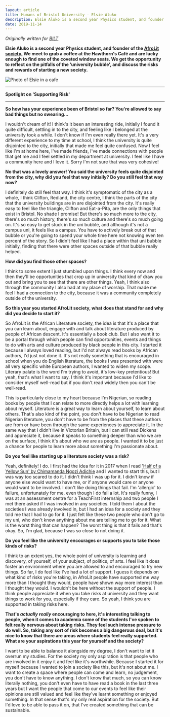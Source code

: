 ```yaml
---
layout: article
title: Humans of Bristol University - Elsie Aluko
description: Elsie Aluko is a second year Physics student, and founder of the AfroLit society. We meet to grab a coffee at the Hawthorn's Café and are lucky enough to find one of the coveted window seats. We get the opportunity to reflect on the pitfalls of the 'university bubble', and discuss the risks and rewards of starting a new society.
date: 2019-11-14
---
```


_Originally written for [BILT](https://bilt.online/humans-of-bristol-elsie-aluko/)_

**Elsie Aluko is a second year Physics student, and founder of the <a href="https://www.facebook.com/afrolitsoc/">AfroLit society.</a> We meet to grab a coffee at the Hawthorn's Café and are lucky enough to find one of the coveted window seats. We get the opportunity to reflect on the pitfalls of the 'university bubble', and discuss the risks and rewards of starting a new society.**

<img alt="Photo of Elsie in a cafe" src="https://i0.wp.com/bilt.online/wp-content/uploads/2019/11/Elsie.jpg">

---

**Spotlight on 'Supporting Risk'**

---

**So how has your experience been of Bristol so far? You're allowed to say bad things but no swearing…**

I wouldn't dream of it! I think's it been an interesting ride, initially I found it quite difficult, settling in to the city, and feeling like I belonged at the university took a while. I don't know if I'm even really there yet. It's a very different experience to my time at school, I think the university is quite disjointed to the city, initially that made me feel quite confused. Now I feel like I'm at home here, I've made friends, I've made connections with people that get me and I feel settled in my department at university. I feel like I have a community here and I love it. Sorry I'm not sure that was very cohesive!

**No that was a lovely answer! You said the university feels quite disjointed from the city, why did you feel that way initially? Do you still feel that way now?**

I definitely do still feel that way. I think it's symptomatic of the city as a whole, I think Clifton, Redland, the city centre, I think the parts of the city that the university buildings are in are disjointed from the city. It's really easy to feel like the triangle, Clifton and Eat-a-Pita, are the only things that exist in Bristol. No shade I promise! But there's so much more to the city, there's so much history, there's so much culture and there's so much going on. It's so easy to get stuck in the uni bubble, and although it's not a campus uni, it feels like a campus. You have to actively break out of that bubble or you're going to spend your whole time here not knowing even ten percent of the story. So I didn't feel like I had a place within that uni bubble initially, finding that there were other spaces outside of that bubble really helped.

**How did you find those other spaces?**

I think to some extent I just stumbled upon things. I think every now and then they'll be opportunities that crop up in university that kind of draw you out and bring you to see that there are other things. Yeah, I think also through the community I also had at my place of worship. That made me feel I had a connection to the city, because it was a community completely outside of the university.

**So this year you started AfroLit society, what does that stand for and why did you decide to start it?**

So AfroLit is the African Literature society, the idea is that it's a place that you can learn about, engage with and talk about literature produced by people of African descent. It's essentially a book club. But I also want it to be a portal through which people can find opportunities, events and things to do with arts and culture produced by black people in this city. I started it because I always loved reading, but I'd not always read books by African authors, I'd just not done it. It's not really something that is encouraged in school when you do English literature, the books I was presented with were all very specific white European authors, I wanted to widen my scope. Literary palate is the word I'm trying to avoid, it's low-key pretentious! But yeah, that's what I want to say. I think it's important because I'd like to consider myself well-read but if you don't read widely then you can't be well-read.

This is particularly close to my heart because I'm Nigerian, so reading books by people that I can relate to more directly helps a lot with learning about myself. Literature is a great way to learn about yourself, to learn about others. That's also kind of the point, you don't have to be Nigerian to read Nigerian literature, you don't have to be from the places that these authors are from or have been through the same experiences to appreciate it. In the same way that I didn't live in Victorian Britain, but I can still read Dickens and appreciate it, because it speaks to something deeper than who we are on the surface, I think it's about who we are as people. I wanted it to be just a chance for people to learn more about something I'm passionate about.

**Do you feel like starting up a literature society was a risk?**

Yeah, definitely! I do. I first had the idea for it in 2017 when I read <a href="https://www.chimamanda.com/book/half-of-a-yellow-sun/">'Half of a Yellow Sun' by Chimamanda Ngozi Adichie</a>‎ and I wanted to start this, but I was way too scared to do it. I didn't think I was up for it. I didn't know if anyone else would want to have me, or if anyone would care or anyone would want to be involved. I don't like doing things that fail. I'm 'allergic' to failure, unfortunately for me, even though I do fail a lot. It's really funny, I was at an assessment centre for a TeachFirst internship and two people I met there asked if I was involved in any societies. I told them I about the societies I was already involved in, but I had an idea for a society and they told me that I had to go for it. I just felt like these two people who don't go to my uni, who don't know anything about me are telling me to go for it. What is the worst thing that can happen? The worst thing is that it fails and that's okay. So, I'm glad, because I was so close to not doing it.

**Do you feel like the university encourages or supports you to take those kinds of risks?**

I think to an extent yes, the whole point of university is learning and discovery, of yourself, of your subject, of politics, of arts. I feel like it does foster an environment where you are allowed to and encouraged to try new things. So far, I do feel like I've had a lot of support. I guess it depends on what kind of risks you're taking, in AfroLit people have supported me way more than I thought they would, people have shown way more interest than I thought they would. I wouldn't be here without the support of people. I think people appreciate it when you take risks at university and they want things to work for you, especially if they care. So yeah, I think you are supported in taking risks here.

**That's _actually really_ encouraging to here, it's interesting talking to people, when it comes to academia some of the students I've spoken to felt really nervous about taking risks. They feel such intense pressure to do well. So, taking any sort of risk becomes a big dangerous deal, but it's nice to know that there are areas where students feel really supported. What are your aspirations this year for yourself and the society?**

I want to be able to balance it alongside my degree, I don't want to let it overrun my studies. For the society my only aspiration is that people who are involved in it enjoy it and feel like it's worthwhile. Because I started it for myself because I wanted to join a society like this, but it's not about me. I want to create a space where people can come and learn, no judgement, you don't have to know anything. I don't know that much, so you can know literally nothing, you don't even have to have read a book in the last three years but I want the people that come to our events to feel like their opinions are still valued and feel like they've learnt something or enjoyed something. In that sense that's my only real aspiration for the society. But I'd love to be able to pass it on, that I've created something that can be sustainable.
